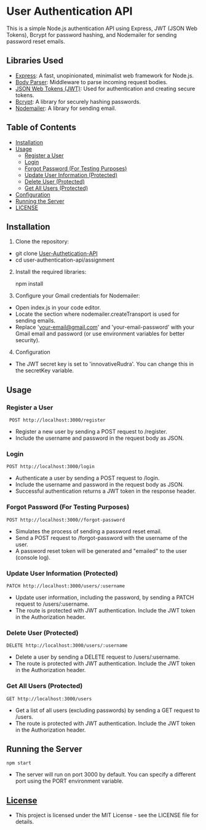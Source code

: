 # User Authentication API

This is a simple Node.js authentication API using Express, JWT (JSON Web Tokens), Bcrypt for password hashing, and Nodemailer for sending password reset emails.

## Libraries Used

- [Express](https://expressjs.com/): A fast, unopinionated, minimalist web framework for Node.js.
- [Body Parser](https://www.npmjs.com/package/body-parser): Middleware to parse incoming request bodies.
- [JSON Web Tokens (JWT)](https://jwt.io/): Used for authentication and creating secure tokens.
- [Bcrypt](https://www.npmjs.com/package/bcrypt): A library for securely hashing passwords.
- [Nodemailer](https://nodemailer.com/): A library for sending email.

## Table of Contents

- [Installation](#installation)
- [Usage](#usage)
  - [Register a User](###register-a-user)
  - [Login](###login)
  - [Forgot Password (For Testing Purposes)](###forgot-password-for-testing-purposes)
  - [Update User Information (Protected)](###update-user-information-protected)
  - [Delete User (Protected)](###delete-user-protected)
  - [Get All Users (Protected)](###get-all-users-protected)
- [Configuration](#configuration)
- [Running the Server](#running-the-server)
- [LICENSE](#license)

## Installation

1. Clone the repository:

- git clone [User-Authetication-API](https://github.com/varshneyyash/User-Authetication-API)
- cd user-authentication-api/assignment

2. Install the required libraries:

    npm install

3. Configure your Gmail credentials for Nodemailer:

- Open index.js in your code editor.
- Locate the section where nodemailer.createTransport is used for sending emails.
- Replace 'your-email@gmail.com' and 'your-email-password' with your Gmail email and password (or use environment variables for better security).

4. Configuration

- The JWT secret key is set to 'innovativeRudra'. You can change this in the secretKey variable.

## Usage

### Register a User

     POST http://localhost:3000/register

- Register a new user by sending a POST request to /register.
- Include the username and password in the request body as JSON.

### Login

    POST http://localhost:3000/login

- Authenticate a user by sending a POST request to /login.
- Include the username and password in the request body as JSON.
- Successful authentication returns a JWT token in the response header.

### Forgot Password (For Testing Purposes)

    POST http://localhost:3000//forgot-password

- Simulates the process of sending a password reset email.
- Send a POST request to /forgot-password with the username of the user.
- A password reset token will be generated and "emailed" to the user (console log).

### Update User Information (Protected)

    PATCH http://localhost:3000/users/:username

- Update user information, including the password, by sending a PATCH request to /users/:username.
- The route is protected with JWT authentication. Include the JWT token in the Authorization header.

### Delete User (Protected)

    DELETE http://localhost:3000/users/:username

- Delete a user by sending a DELETE request to /users/:username.
- The route is protected with JWT authentication. Include the JWT token in the Authorization header.

### Get All Users (Protected)

    GET http://localhost:3000/users

- Get a list of all users (excluding passwords) by sending a GET request to /users.
- The route is protected with JWT authentication. Include the JWT token in the Authorization header.

## Running the Server
    
    npm start

- The server will run on port 3000 by default. You can specify a different port using the PORT environment variable.
## [License](LICENSE)

- This project is licensed under the MIT License - see the LICENSE file for details.
